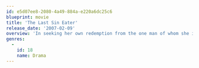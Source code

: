 ```yaml
---
id: e5d07ee8-2080-4a49-884a-e220a6dc25c6
blueprint: movie
title: 'The Last Sin Eater'
release_date: '2007-02-09'
overview: 'In seeking her own redemption from the one man of whom she is most afraid, 10-year-old Cadi Forbes discovers a secret sin haunting her community of Welsh immigrants in 1850s Appalachia.'
genres:
  -
    id: 18
    name: Drama
---
```

